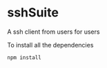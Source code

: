# sshSuite
A ssh client from users for users

To install all the dependencies
```bash
npm install
```
